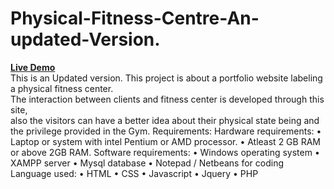 # Physical-Fitness-Centre-An-updated-Version.
<a href="https://physical-fitness-center.000webhostapp.com/"><b>Live Demo</b></a><br>
This is an Updated version.
This project is about a portfolio website labeling a physical fitness center.<br>
The interaction between clients and fitness center is developed through this site, <br>
also the visitors can have a better idea about their physical state being and the privilege provided in the Gym. 
Requirements:
Hardware requirements:
•	Laptop or system with intel Pentium or AMD processor.
•	Atleast 2 GB RAM or above 2GB RAM.
Software requirements:
•	Windows operating system
•	XAMPP server
•	Mysql database
•	Notepad / Netbeans for coding
Language used:
•	HTML
•	CSS 
•	Javascript
•	Jquery 
•	PHP
